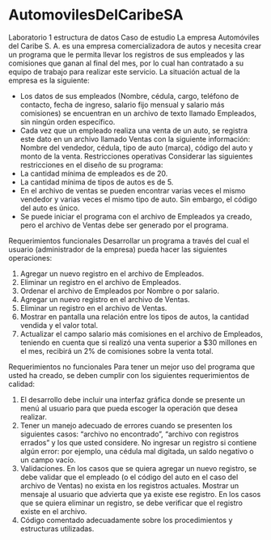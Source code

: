 # AutomovilesDelCaribeSA
Laboratorio 1 estructura de datos
Caso de estudio
La empresa Automóviles del Caribe S. A. es una empresa comercializadora de autos y necesita crear un programa que le permita llevar los registros de sus empleados y las comisiones que ganan al final del mes, por lo cual han contratado a su equipo de trabajo para realizar este servicio. La situación actual de la empresa es la siguiente:
-	Los datos de sus empleados (Nombre, cédula, cargo, teléfono de contacto, fecha de ingreso, salario fijo mensual y salario más comisiones) se encuentran en un archivo de texto llamado Empleados, sin ningún orden específico.
-	Cada vez que un empleado realiza una venta de un auto, se registra este dato en un archivo llamado Ventas con la siguiente información: Nombre del vendedor, cédula, tipo de auto (marca), código del auto y monto de la venta.
Restricciones operativas
Considerar las siguientes restricciones en el diseño de su programa:
-	La cantidad mínima de empleados es de 20.
-	La cantidad mínima de tipos de autos es de 5.
-	En el archivo de ventas se pueden encontrar varias veces el mismo vendedor y varias veces el mismo tipo de auto. Sin embargo, el código del auto es único.
-	Se puede iniciar el programa con el archivo de Empleados ya creado, pero el archivo de Ventas debe ser generado por el programa.

Requerimientos funcionales
Desarrollar un programa a través del cual el usuario (administrador de la empresa) pueda hacer las siguientes operaciones:
1.	Agregar un nuevo registro en el archivo de Empleados.
2.	Eliminar un registro en el archivo de Empleados.
3.	Ordenar el archivo de Empleados por Nombre o por salario.
4.	Agregar un nuevo registro en el archivo de Ventas.
5.	Eliminar un registro en el archivo de Ventas. 
6.	Mostrar en pantalla una relación entre los tipos de autos, la cantidad vendida y el valor total. 
7.	Actualizar el campo salario más comisiones en el archivo de Empleados, teniendo en cuenta que si realizó una venta superior a $30 millones en el mes, recibirá un 2% de comisiones sobre la venta total.

Requerimientos no funcionales
Para tener un mejor uso del programa que usted ha creado, se deben cumplir con los siguientes requerimientos de calidad:
1.	El desarrollo debe incluir una interfaz gráfica donde se presente un menú al usuario para que pueda escoger la operación que desea realizar. 
2.	Tener un manejo adecuado de errores cuando se presenten los siguientes casos: “archivo no encontrado”, “archivo con registros errados” y los que usted considere. No ingresar un registro si contiene algún error: por ejemplo, una cédula mal digitada, un saldo negativo o un campo vacío. 
3.	Validaciones. En los casos que se quiera agregar un nuevo registro, se debe validar que el empleado (o el código del auto en el caso del archivo de Ventas) no exista en los registros actuales. Mostrar un mensaje al usuario que advierta que ya existe ese registro. En los casos que se quiera eliminar un registro, se debe verificar que el registro existe en el archivo.
4.	Código comentado adecuadamente sobre los procedimientos y estructuras utilizadas.

